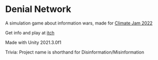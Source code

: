 # Denial Network

A simulation game about information wars, made for [Climate Jam 2022](https://itch.io/jam/climate-jam-2022)

Get info and play at [itch](https://sapsari.itch.io/denial-network)

Made with Unity 2021.3.0f1

Trivia: Project name is shorthand for Disinformation/Misinformation
